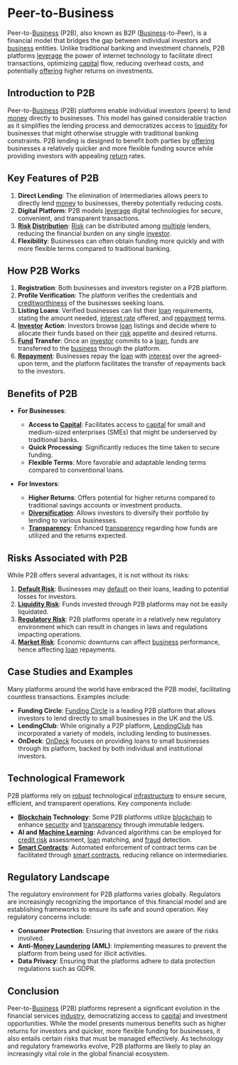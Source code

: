# Peer-to-Business

Peer-to-[Business](../b/business.md) (P2B), also known as B2P ([Business](../b/business.md)-to-Peer), is a financial model that bridges the gap between individual investors and [business](../b/business.md) entities. Unlike traditional banking and investment channels, P2B platforms [leverage](../l/leverage.md) the power of internet technology to facilitate direct transactions, optimizing [capital](../c/capital.md) flow, reducing overhead costs, and potentially [offering](../o/offering.md) higher returns on investments.

## Introduction to P2B
Peer-to-[Business](../b/business.md) (P2B) platforms enable individual investors (peers) to lend [money](../m/money.md) directly to businesses. This model has gained considerable traction as it simplifies the lending process and democratizes access to [liquidity](../l/liquidity.md) for businesses that might otherwise struggle with traditional banking constraints. P2B lending is designed to benefit both parties by [offering](../o/offering.md) businesses a relatively quicker and more flexible funding source while providing investors with appealing [return](../r/return.md) rates.

## Key Features of P2B
1. **Direct Lending**: The elimination of intermediaries allows peers to directly lend [money](../m/money.md) to businesses, thereby potentially reducing costs.
2. **Digital Platform**: P2B models [leverage](../l/leverage.md) digital technologies for secure, convenient, and transparent transactions.
3. **[Risk](../r/risk.md) [Distribution](../d/distribution.md)**: [Risk](../r/risk.md) can be distributed among [multiple](../m/multiple.md) lenders, reducing the financial burden on any single [investor](../i/investor.md).
4. **Flexibility**: Businesses can often obtain funding more quickly and with more flexible terms compared to traditional banking.

## How P2B Works
1. **Registration**: Both businesses and investors register on a P2B platform.
2. **Profile Verification**: The platform verifies the credentials and [creditworthiness](../c/creditworthiness.md) of the businesses seeking loans.
3. **Listing Loans**: Verified businesses can list their [loan](../l/loan.md) requirements, stating the amount needed, [interest rate](../i/interest_rate.md) offered, and [repayment](../r/repayment.md) terms.
4. **[Investor](../i/investor.md) Action**: Investors browse [loan](../l/loan.md) listings and decide where to allocate their funds based on their [risk](../r/risk.md) appetite and desired returns.
5. **[Fund](../f/fund.md) Transfer**: Once an [investor](../i/investor.md) commits to a [loan](../l/loan.md), funds are transferred to the [business](../b/business.md) through the platform.
6. **[Repayment](../r/repayment.md)**: Businesses repay the [loan](../l/loan.md) with [interest](../i/interest.md) over the agreed-upon term, and the platform facilitates the transfer of repayments back to the investors.

## Benefits of P2B
- **For Businesses**:
  - **Access to [Capital](../c/capital.md)**: Facilitates access to [capital](../c/capital.md) for small and medium-sized enterprises (SMEs) that might be underserved by traditional banks.
  - **Quick Processing**: Significantly reduces the time taken to secure funding.
  - **Flexible Terms**: More favorable and adaptable lending terms compared to conventional loans.

- **For Investors**:
  - **Higher Returns**: Offers potential for higher returns compared to traditional savings accounts or investment products.
  - **[Diversification](../d/diversification.md)**: Allows investors to diversify their portfolio by lending to various businesses.
  - **[Transparency](../t/transparency.md)**: Enhanced [transparency](../t/transparency.md) regarding how funds are utilized and the returns expected.

## Risks Associated with P2B
While P2B offers several advantages, it is not without its risks:
1. **[Default Risk](../d/default_risk.md)**: Businesses may [default](../d/default.md) on their loans, leading to potential losses for investors.
2. **[Liquidity Risk](../l/liquidity_risk.md)**: Funds invested through P2B platforms may not be easily liquidated.
3. **[Regulatory Risk](../r/regulatory_risk.md)**: P2B platforms operate in a relatively new regulatory environment which can result in changes in laws and regulations impacting operations.
4. **[Market Risk](../m/market_risk.md)**: Economic downturns can affect [business](../b/business.md) performance, hence affecting [loan](../l/loan.md) repayments.

## Case Studies and Examples
Many platforms around the world have embraced the P2B model, facilitating countless transactions. Examples include:

- **Funding Circle**: [Funding Circle](https://www.fundingcircle.com/us/) is a leading P2B platform that allows investors to lend directly to small businesses in the UK and the US.
- **LendingClub**: While originally a P2P platform, [LendingClub](https://www.lendingclub.com/) has incorporated a variety of models, including lending to businesses.
- **OnDeck**: [OnDeck](https://www.ondeck.com/) focuses on providing loans to small businesses through its platform, backed by both individual and institutional investors.

## Technological Framework
P2B platforms rely on [robust](../r/robust.md) technological [infrastructure](../i/infrastructure.md) to ensure secure, efficient, and transparent operations. Key components include:
- **[Blockchain](../b/blockchain_in_trading.md) Technology**: Some P2B platforms utilize [blockchain](../b/blockchain_in_trading.md) to enhance [security](../s/security.md) and [transparency](../t/transparency.md) through immutable ledgers.
- **AI and [Machine Learning](../m/machine_learning.md)**: Advanced algorithms can be employed for [credit risk](../c/credit_risk.md) assessment, [loan](../l/loan.md) matching, and [fraud](../f/fraud.md) detection.
- **[Smart Contracts](../s/smart_contracts_in_trading.md)**: Automated enforcement of contract terms can be facilitated through [smart contracts](../s/smart_contracts_in_trading.md), reducing reliance on intermediaries.

## Regulatory Landscape
The regulatory environment for P2B platforms varies globally. Regulators are increasingly recognizing the importance of this financial model and are establishing frameworks to ensure its safe and sound operation. Key regulatory concerns include:
- **Consumer Protection**: Ensuring that investors are aware of the risks involved.
- **Anti-[Money Laundering](../m/money_laundering.md) (AML)**: Implementing measures to prevent the platform from being used for illicit activities.
- **Data Privacy**: Ensuring that the platforms adhere to data protection regulations such as GDPR.

## Conclusion
Peer-to-[Business](../b/business.md) (P2B) platforms represent a significant evolution in the financial services [industry](../i/industry.md), democratizing access to [capital](../c/capital.md) and investment opportunities. While the model presents numerous benefits such as higher returns for investors and quicker, more flexible funding for businesses, it also entails certain risks that must be managed effectively. As technology and regulatory frameworks evolve, P2B platforms are likely to play an increasingly vital role in the global financial ecosystem.